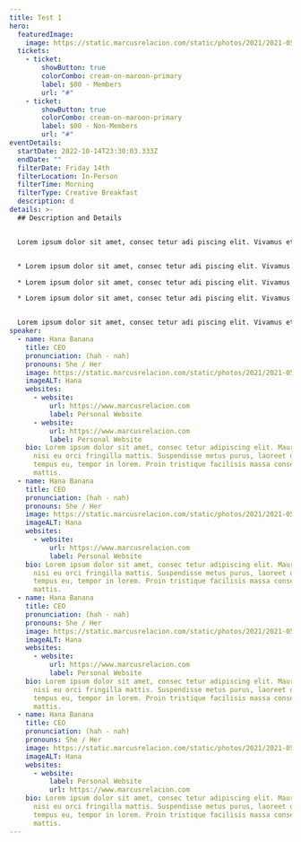 ```yaml
---
title: Test 1
hero:
  featuredImage:
    image: https://static.marcusrelacion.com/static/photos/2021/2021-05-02-12-55-PM-SONY-ILCE-7M3-4444-copyright-marcusrelacion-1.jpg
  tickets:
    - ticket:
        showButton: true
        colorCombo: cream-on-maroon-primary
        label: $00 - Members
        url: "#"
    - ticket:
        showButton: true
        colorCombo: cream-on-maroon-primary
        label: $00 - Non-Members
        url: "#"
eventDetails:
  startDate: 2022-10-14T23:30:03.333Z
  endDate: ""
  filterDate: Friday 14th
  filterLocation: In-Person
  filterTime: Morning
  filterType: Creative Breakfast
  description: d
details: >-
  ## D﻿escription and Details


  Lorem ipsum dolor sit amet, consec tetur adi piscing elit. Vivamus et quam finibus auctor arcu eu massa rutrum erat. Mauris vitae arcu quis nunc varius mollis eres.


  * Lorem ipsum dolor sit amet, consec tetur adi piscing elit. Vivamus et quam finibus auctor arcu eu massa rutrum erat. Mauris vitae arcu quis nunc varius mollis eres.

  * Lorem ipsum dolor sit amet, consec tetur adi piscing elit. Vivamus et quam finibus auctor arcu eu massa rutrum erat. Mauris vitae arcu quis nunc varius mollis eres.

  * Lorem ipsum dolor sit amet, consec tetur adi piscing elit. Vivamus et quam finibus auctor arcu eu massa rutrum erat. Mauris vitae arcu quis nunc varius mollis eres.


  Lorem ipsum dolor sit amet, consec tetur adi piscing elit. Vivamus et quam finibus auctor arcu eu massa rutrum erat. Mauris vitae arcu quis nunc varius mollis eres.
speaker:
  - name: Hana Banana
    title: CEO
    pronunciation: (hah - nah)
    pronouns: She / Her
    image: https://static.marcusrelacion.com/static/photos/2021/2021-05-02-12-55-PM-SONY-ILCE-7M3-4444-copyright-marcusrelacion-1.jpg
    imageALT: Hana
    websites:
      - website:
          url: https://www.marcusrelacion.com
          label: Personal Website
      - website:
          url: https://www.marcusrelacion.com
          label: Personal Website
    bio: Lorem ipsum dolor sit amet, consec tetur adipiscing elit. Mauris egestas
      nisi eu orci fringilla mattis. Suspendisse metus purus, laoreet quis
      tempus eu, tempor in lorem. Proin tristique facilisis massa consectetur
      mattis.
  - name: Hana Banana
    title: CEO
    pronunciation: (hah - nah)
    pronouns: She / Her
    image: https://static.marcusrelacion.com/static/photos/2021/2021-05-02-12-55-PM-SONY-ILCE-7M3-4444-copyright-marcusrelacion-1.jpg
    imageALT: Hana
    websites:
      - website:
          url: https://www.marcusrelacion.com
          label: Personal Website
    bio: Lorem ipsum dolor sit amet, consec tetur adipiscing elit. Mauris egestas
      nisi eu orci fringilla mattis. Suspendisse metus purus, laoreet quis
      tempus eu, tempor in lorem. Proin tristique facilisis massa consectetur
      mattis.
  - name: Hana Banana
    title: CEO
    pronunciation: (hah - nah)
    pronouns: She / Her
    image: https://static.marcusrelacion.com/static/photos/2021/2021-05-02-12-55-PM-SONY-ILCE-7M3-4444-copyright-marcusrelacion-1.jpg
    imageALT: Hana
    websites:
      - website:
          url: https://www.marcusrelacion.com
          label: Personal Website
    bio: Lorem ipsum dolor sit amet, consec tetur adipiscing elit. Mauris egestas
      nisi eu orci fringilla mattis. Suspendisse metus purus, laoreet quis
      tempus eu, tempor in lorem. Proin tristique facilisis massa consectetur
      mattis.
  - name: Hana Banana
    title: CEO
    pronunciation: (hah - nah)
    pronouns: She / Her
    image: https://static.marcusrelacion.com/static/photos/2021/2021-05-02-12-55-PM-SONY-ILCE-7M3-4444-copyright-marcusrelacion-1.jpg
    imageALT: Hana
    websites:
      - website:
          label: Personal Website
          url: https://www.marcusrelacion.com
    bio: Lorem ipsum dolor sit amet, consec tetur adipiscing elit. Mauris egestas
      nisi eu orci fringilla mattis. Suspendisse metus purus, laoreet quis
      tempus eu, tempor in lorem. Proin tristique facilisis massa consectetur
      mattis.
---
```

